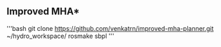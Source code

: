 Improved MHA*
-------------

'''bash
git clone https://github.com/venkatrn/improved-mha-planner.git ~/hydro_workspace/
rosmake sbpl
'''
